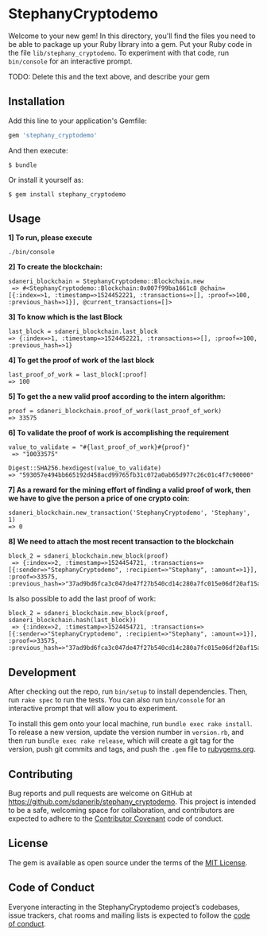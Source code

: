 # StephanyCryptodemo

Welcome to your new gem! In this directory, you'll find the files you need to be able to package up your Ruby library into a gem. Put your Ruby code in the file `lib/stephany_cryptodemo`. To experiment with that code, run `bin/console` for an interactive prompt.

TODO: Delete this and the text above, and describe your gem

## Installation

Add this line to your application's Gemfile:

```ruby
gem 'stephany_cryptodemo'
```

And then execute:

    $ bundle

Or install it yourself as:

    $ gem install stephany_cryptodemo

## Usage

**1] To run, please execute**
```
./bin/console 
```

**2] To create the blockchain:**
```
sdaneri_blockchain = StephanyCryptodemo::Blockchain.new
 => #<StephanyCryptodemo::Blockchain:0x007f99ba1661c8 @chain=[{:index=>1, :timestamp=>1524452221, :transactions=>[], :proof=>100, :previous_hash=>1}], @current_transactions=[]>
```

**3] To know which is the last Block**
```
last_block = sdaneri_blockchain.last_block
=> {:index=>1, :timestamp=>1524452221, :transactions=>[], :proof=>100, :previous_hash=>1}
```

**4] To get the proof of work of the last block**
```
last_proof_of_work = last_block[:proof]
=> 100
```

**5] To get the a new valid proof according to the intern algorithm:**
```
proof = sdaneri_blockchain.proof_of_work(last_proof_of_work)
=> 33575 
```

**6] To validate the proof of work is accomplishing the requirement**
```
value_to_validate = "#{last_proof_of_work}#{proof}"
 => "10033575" 
```

```
Digest::SHA256.hexdigest(value_to_validate)
=> "593057e494bb665192d458acd99765fb31c072a0ab65d977c26c01c4f7c90000" 
```

**7] As a reward for the mining effort of finding a valid proof of work, then we have to give the person a price of one crypto coin:**
```
sdaneri_blockchain.new_transaction('StephanyCryptodemo', 'Stephany', 1)
=> 0 
```

**8] We need to attach the most recent transaction to the blockchain**
```
block_2 = sdaneri_blockchain.new_block(proof)
 => {:index=>2, :timestamp=>1524454721, :transactions=>[{:sender=>"StephanyCryptodemo", :recipient=>"Stephany", :amount=>1}], :proof=>33575, :previous_hash=>"37ad9bd6fca3c047de47f27b540cd14c280a7fc015e06df20af15a3f48850f76"} 

```
Is also possible to add the last proof of work:
```
block_2 = sdaneri_blockchain.new_block(proof, sdaneri_blockchain.hash(last_block))
 => {:index=>2, :timestamp=>1524454721, :transactions=>[{:sender=>"StephanyCryptodemo", :recipient=>"Stephany", :amount=>1}], :proof=>33575, :previous_hash=>"37ad9bd6fca3c047de47f27b540cd14c280a7fc015e06df20af15a3f48850f76"} 

```

## Development

After checking out the repo, run `bin/setup` to install dependencies. Then, run `rake spec` to run the tests. You can also run `bin/console` for an interactive prompt that will allow you to experiment.

To install this gem onto your local machine, run `bundle exec rake install`. To release a new version, update the version number in `version.rb`, and then run `bundle exec rake release`, which will create a git tag for the version, push git commits and tags, and push the `.gem` file to [rubygems.org](https://rubygems.org).

## Contributing

Bug reports and pull requests are welcome on GitHub at https://github.com/sdanerib/stephany_cryptodemo. This project is intended to be a safe, welcoming space for collaboration, and contributors are expected to adhere to the [Contributor Covenant](http://contributor-covenant.org) code of conduct.

## License

The gem is available as open source under the terms of the [MIT License](https://opensource.org/licenses/MIT).

## Code of Conduct

Everyone interacting in the StephanyCryptodemo project’s codebases, issue trackers, chat rooms and mailing lists is expected to follow the [code of conduct](https://github.com/[USERNAME]/stephany_cryptodemo/blob/master/CODE_OF_CONDUCT.md).
